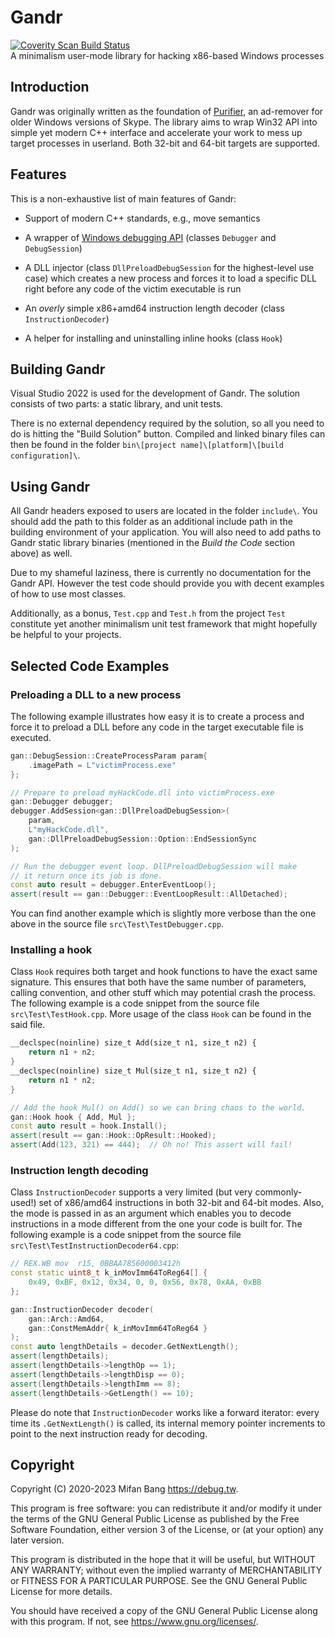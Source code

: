 # Gandr

[![Coverity Scan Build Status](https://scan.coverity.com/projects/29260/badge.svg)](https://scan.coverity.com/projects/mifanbang-gandr)
<br>A minimalism user-mode library for hacking x86-based Windows processes

## Introduction

Gandr was originally written as the foundation of [Purifier](https://github.com/mifanbang/Purifier), an ad-remover for older Windows versions of Skype. The library aims to wrap Win32 API into simple yet modern C++ interface and accelerate your work to mess up target processes in userland. Both 32-bit and 64-bit targets are supported.

## Features

This is a non-exhaustive list of main features of Gandr:

- Support of modern C++ standards, e.g., move semantics

- A wrapper of [Windows debugging API](https://docs.microsoft.com/en-us/windows/win32/debug/debugging-functions) (classes `Debugger` and `DebugSession`)

- A DLL injector (class `DllPreloadDebugSession` for the highest-level use case) which creates a new process and forces it to load a specific DLL right before any code of the victim executable is run

- An *overly* simple x86+amd64 instruction length decoder (class `InstructionDecoder`)

- A helper for installing and uninstalling inline hooks (class `Hook`)

## Building Gandr

Visual Studio 2022 is used for the development of Gandr. The solution consists of two parts: a static library, and unit tests.

There is no external dependency required by the solution, so all you need to do is hitting the "Build Solution" button. Compiled and linked binary files can then be found in the folder `bin\[project name]\[platform]\[build configuration]\`.

## Using Gandr

All Gandr headers exposed to users are located in the folder `include\`. You should add the path to this folder as an additional include path in the building environment of your application. You will also need to add paths to Gandr static library binaries (mentioned in the *Build the Code* section above) as well.

Due to my shameful laziness, there is currently no documentation for the Gandr API. However the test code should provide you with decent examples of how to use most classes.

Additionally, as a bonus, `Test.cpp` and `Test.h` from the project `Test` constitute yet another minimalism unit test framework that might hopefully be helpful to your projects.

## Selected Code Examples

### Preloading a DLL to a new process

The following example illustrates how easy it is to create a process and force it to preload a DLL before any code in the target executable file is executed.

```cpp
gan::DebugSession::CreateProcessParam param{
    .imagePath = L"victimProcess.exe"
};

// Prepare to preload myHackCode.dll into victimProcess.exe
gan::Debugger debugger;
debugger.AddSession<gan::DllPreloadDebugSession>(
    param,
    L"myHackCode.dll",
    gan::DllPreloadDebugSession::Option::EndSessionSync
);

// Run the debugger event loop. DllPreloadDebugSession will make
// it return once its job is done.
const auto result = debugger.EnterEventLoop();
assert(result == gan::Debugger::EventLoopResult::AllDetached);
```

You can find another example which is slightly more verbose than the one above in the source file `src\Test\TestDebugger.cpp`.

### Installing a hook

Class `Hook` requires both target and hook functions to have the exact same signature. This ensures that both have the same number of parameters, calling convention, and other stuff which may potential crash the process. The following example is a code snippet from the source file `src\Test\TestHook.cpp`. More usage of the class `Hook` can be found in the said file.

```cpp
__declspec(noinline) size_t Add(size_t n1, size_t n2) {
    return n1 + n2;
}
__declspec(noinline) size_t Mul(size_t n1, size_t n2) {
    return n1 * n2;
}

// Add the hook Mul() on Add() so we can bring chaos to the world.
gan::Hook hook { Add, Mul };
const auto result = hook.Install();
assert(result == gan::Hook::OpResult::Hooked);
assert(Add(123, 321) == 444);  // Oh no! This assert will fail!
```

### Instruction length decoding

Class `InstructionDecoder` supports a very limited (but very commonly-used!) set of x86/amd64 instructions in both 32-bit and 64-bit modes. Also, the mode is passed in as an argument which enables you to decode instructions in a mode different from the one your code is built for. The following example is a code snippet from the source file `src\Test\TestInstructionDecoder64.cpp`:

```cpp
// REX.WB mov  r15, 0BBAA785600003412h
const static uint8_t k_inMovImm64ToReg64[] {
    0x49, 0xBF, 0x12, 0x34, 0, 0, 0x56, 0x78, 0xAA, 0xBB
};

gan::InstructionDecoder decoder(
    gan::Arch::Amd64,
    gan::ConstMemAddr{ k_inMovImm64ToReg64 }
);
const auto lengthDetails = decoder.GetNextLength();
assert(lengthDetails);
assert(lengthDetails->lengthOp == 1);
assert(lengthDetails->lengthDisp == 0);
assert(lengthDetails->lengthImm == 8);
assert(lengthDetails->GetLength() == 10);
```

Please do note that `InstructionDecoder` works like a forward iterator: every time its `.GetNextLength()` is called, its internal memory pointer increments to point to the next instruction ready for decoding.

## Copyright

Copyright (C) 2020-2023 Mifan Bang <https://debug.tw>.

This program is free software: you can redistribute it and/or modify it under the terms of the GNU General Public License as published by the Free Software Foundation, either version 3 of the License, or (at your option) any later version.

This program is distributed in the hope that it will be useful, but WITHOUT ANY WARRANTY; without even the implied warranty of MERCHANTABILITY or FITNESS FOR A PARTICULAR PURPOSE.  See the GNU General Public License for more details.

You should have received a copy of the GNU General Public License along with this program.  If not, see <https://www.gnu.org/licenses/>.
